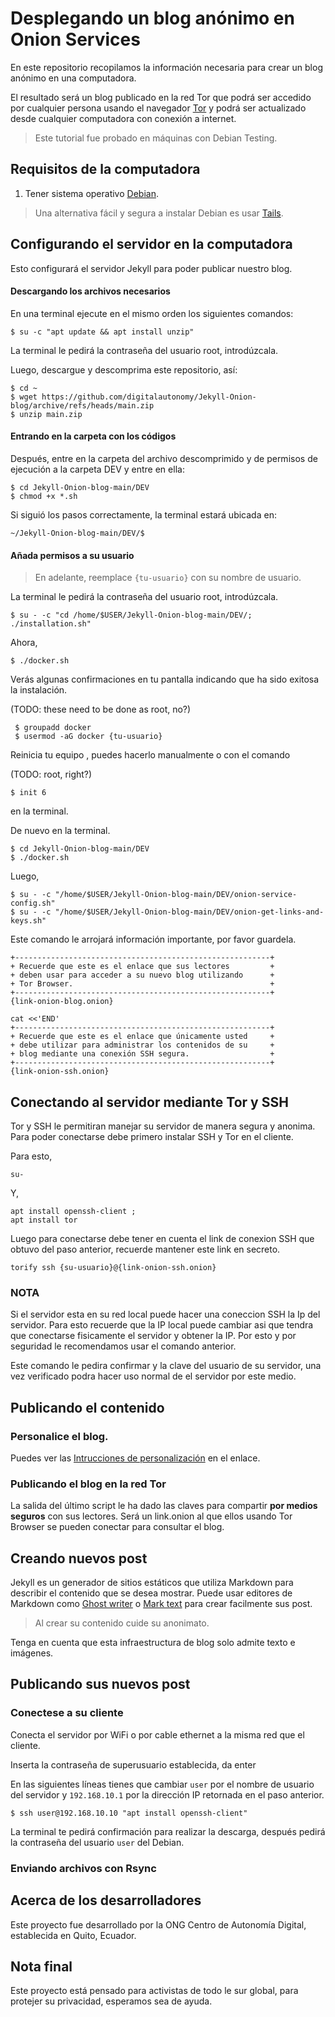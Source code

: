 # Desplegando un blog anónimo en Onion Services

En este repositorio recopilamos la información necesaria para crear un blog anónimo en una computadora.


El resultado será un blog publicado en la red Tor que podrá ser accedido por cualquier persona usando el navegador [Tor](https://www.torproject.org/download/) y podrá ser actualizado desde cualquier computadora con conexión a internet.

> Este tutorial fue probado en máquinas con Debian Testing.

## Requisitos de la computadora

1. Tener sistema operativo [Debian](https://www.debian.org/releases/stable/installmanual).

> Una alternativa fácil y segura a instalar Debian es usar [Tails](https://tails.boum.org/).

## Configurando el servidor en la computadora

Esto configurará el servidor Jekyll para poder publicar nuestro blog.

#### Descargando los archivos necesarios

En una terminal ejecute en el mismo orden los siguientes comandos:

    $ su -c "apt update && apt install unzip"

La terminal le pedirá la contraseña del usuario root, introdúzcala.

Luego, descargue y descomprima este repositorio, así:

    $ cd ~ 
    $ wget https://github.com/digitalautonomy/Jekyll-Onion-blog/archive/refs/heads/main.zip
    $ unzip main.zip
    
#### Entrando en la carpeta con los códigos

Después, entre en la carpeta del archivo descomprimido y de permisos de ejecución a la carpeta DEV y entre en ella:

    $ cd Jekyll-Onion-blog-main/DEV
    $ chmod +x *.sh

Si siguió los pasos correctamente, la terminal estará ubicada en:

    ~/Jekyll-Onion-blog-main/DEV/$

#### Añada permisos a su usuario

> En adelante, reemplace `{tu-usuario}` con su nombre de usuario.

La terminal le pedirá la contraseña del usuario root, introdúzcala.

    $ su - -c "cd /home/$USER/Jekyll-Onion-blog-main/DEV/; ./installation.sh"

Ahora, 

    $ ./docker.sh

Verás algunas confirmaciones en tu pantalla indicando que ha sido exitosa la instalación.

(TODO: these need to be done as root, no?)

     $ groupadd docker 
     $ usermod -aG docker {tu-usuario}

Reinicia tu equipo , puedes hacerlo manualmente o con el comando 

(TODO: root, right?)

    $ init 6

en la terminal.

De nuevo en la terminal.

    $ cd Jekyll-Onion-blog-main/DEV
    $ ./docker.sh

Luego,

    $ su - -c "/home/$USER/Jekyll-Onion-blog-main/DEV/onion-service-config.sh"
    $ su - -c "/home/$USER/Jekyll-Onion-blog-main/DEV/onion-get-links-and-keys.sh"

Este comando le arrojará información importante, por favor guardela.

    +---------------------------------------------------------+
    + Recuerde que este es el enlace que sus lectores         +
    + deben usar para acceder a su nuevo blog utilizando      +
    + Tor Browser.                                            +
    +---------------------------------------------------------+
    {link-onion-blog.onion}

    cat <<'END'
    +---------------------------------------------------------+
    + Recuerde que este es el enlace que únicamente usted     +
    + debe utilizar para administrar los contenidos de su     +
    + blog mediante una conexión SSH segura.                  +
    +---------------------------------------------------------+
    {link-onion-ssh.onion}

## Conectando al servidor mediante Tor y SSH

Tor y SSH le permitiran manejar su servidor de manera segura y anonima.
Para poder conectarse debe primero instalar SSH y Tor en el cliente.

Para esto,

    su-

Y,

    apt install openssh-client ;
    apt install tor


Luego para conectarse debe tener en cuenta el link de conexion SSH que obtuvo del paso anterior, recuerde mantener este link en secreto.

    torify ssh {su-usuario}@{link-onion-ssh.onion} 

### NOTA
Si el servidor esta en su red local puede hacer una coneccion SSH la Ip del servidor. Para esto recuerde que la IP local puede cambiar asi que tendra que conectarse fisicamente el servidor y obtener la IP. Por esto y por seguridad le recomendamos usar el comando anterior.

Este comando le pedira confirmar y la clave del usuario de su servidor, una vez verificado podra hacer uso normal de el servidor por este medio.



## Publicando el contenido 

### Personalice el blog.

Puedes ver las [Intrucciones de personalización](https://github.com/digitalautonomy/Jekyll-Onion-blog/tree/main/DEV) en el enlace.

### Publicando el blog en la red Tor

La salida del último script le ha dado las claves para compartir **por medios seguros** con sus lectores.
Será un link.onion al que ellos usando Tor Browser se pueden conectar para consultar el blog.


## Creando nuevos post 

Jekyll es un generador de sitios estáticos que utiliza Markdown para describir el contenido que se desea mostrar. Puede usar editores de Markdown como [Ghost writer](https://ghostwriter.kde.org/) o  [Mark text](https://github.com/marktext/marktext) para crear facilmente sus post.

> Al crear su contenido cuide su anonimato.

Tenga en cuenta que esta infraestructura de blog solo admite texto e imágenes.

## Publicando sus nuevos post

### Conectese a su cliente

Conecta el servidor por WiFi o por cable ethernet a la misma red que el cliente.

Inserta la contraseña de superusuario establecida, da enter


En las siguientes líneas tienes que cambiar `user` por el nombre de usuario del servidor y `192.168.10.1` por la dirección IP retornada en el paso anterior.

    $ ssh user@192.168.10.10 "apt install openssh-client"

La terminal te pedirá confirmación para realizar la descarga, después pedirá la contraseña del usuario `user` del Debian.

### Enviando archivos con Rsync

## Acerca de los desarrolladores

Este proyecto fue desarrollado por la ONG Centro de Autonomía Digital, establecida en Quito, Ecuador.

## Nota final

Este proyecto está pensado para activistas de todo le sur global, para protejer su privacidad, esperamos sea de ayuda.


